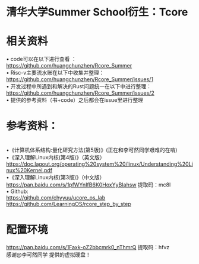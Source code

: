 # 清华大学Summer School衍生：Tcore
# 相关资料
• code可以在以下进行查看 ：</br>https://github.com/huangchunzhen/Rcore_Summer 
</br>• Risc-v主要流水账在以下中收集并整理：</br>https://github.com/huangchunzhen/Rcore_Summer/issues/1
</br>• 开发过程中所遇到和解决的Rust问题统一在以下中进行整理：</br>https://github.com/huangchunzhen/Rcore_Summer/issues/2
</br>• 提供的参考资料（书+code）之后都会在issue里进行整理
# 参考资料：
</br> •《计算机体系结构:量化研究方法(第5版)》(正在和李可然同学艰难的在啃)
</br> •《深入理解Linux内核(第4版)》（英文版）
</br> https://doc.lagout.org/operating%20system%20/linux/Understanding%20Linux%20Kernel.pdf 
</br> •《深入理解Linux内核(第3版)》（中文版）
</br> https://pan.baidu.com/s/1pfWYnIfB6K0HoxYyBIahsw  提取码：mc8l
</br> • Github:
</br> https://github.com/chyyuu/ucore_os_lab
</br> https://github.com/LearningOS/rcore_step_by_step
# 配置环境
https://pan.baidu.com/s/1Faxk-oZ2bbcmrk0_nThmrQ  提取码：hfvz
<br /> 感谢@李可然同学 提供的虚拟硬盘！



